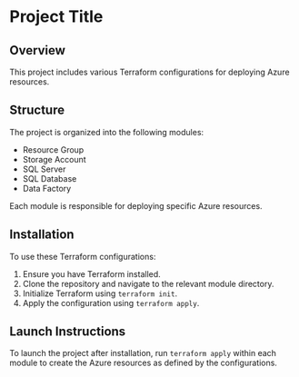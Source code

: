 # Project Title

## Overview

This project includes various Terraform configurations for deploying Azure resources.

## Structure

The project is organized into the following modules:

- Resource Group
- Storage Account
- SQL Server
- SQL Database
- Data Factory

Each module is responsible for deploying specific Azure resources.

## Installation

To use these Terraform configurations:

1. Ensure you have Terraform installed.
2. Clone the repository and navigate to the relevant module directory.
3. Initialize Terraform using `terraform init`.
4. Apply the configuration using `terraform apply`.

## Launch Instructions

To launch the project after installation, run `terraform apply` within each module to create the Azure resources as defined by the configurations.
